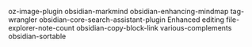 oz-image-plugin
obsidian-markmind
obsidian-enhancing-mindmap
tag-wrangler
obsidian-core-search-assistant-plugin
Enhanced editing
file-explorer-note-count
obsidian-copy-block-link
various-complements
obsidian-sortable